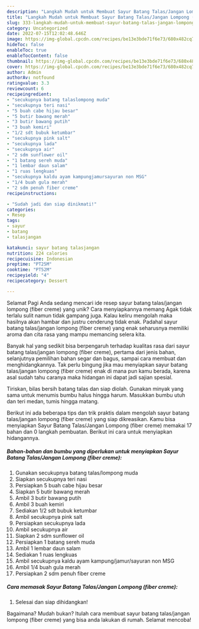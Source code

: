 ```yaml
---
description: "Langkah Mudah untuk Membuat Sayur Batang Talas/Jangan Lompong (fiber creme) yang Enak"
title: "Langkah Mudah untuk Membuat Sayur Batang Talas/Jangan Lompong (fiber creme) yang Enak"
slug: 333-langkah-mudah-untuk-membuat-sayur-batang-talas-jangan-lompong-fiber-creme-yang-enak
category: Uncategorized
date: 2022-07-15T12:02:48.646Z
image: https://img-global.cpcdn.com/recipes/be13e3bde71f6e73/680x482cq70/sayur-batang-talasjangan-lompong-fiber-creme-foto-resep-utama.jpg
hideToc: false
enableToc: true
enableTocContent: false
thumbnail: https://img-global.cpcdn.com/recipes/be13e3bde71f6e73/680x482cq70/sayur-batang-talasjangan-lompong-fiber-creme-foto-resep-utama.jpg
cover: https://img-global.cpcdn.com/recipes/be13e3bde71f6e73/680x482cq70/sayur-batang-talasjangan-lompong-fiber-creme-foto-resep-utama.jpg
author: Admin
authorAv: notfound
ratingvalue: 3.3
reviewcount: 6
recipeingredient:
- "secukupnya batang talaslompong muda"
- "secukupnya teri nasi"
- "5 buah cabe hijau besar"
- "5 butir bawang merah"
- "3 butir bawang putih"
- "3 buah kemiri"
- "1/2 sdt bubuk ketumbar"
- "secukupnya pink salt"
- "secukupnya lada"
- "secukupnya air"
- "2 sdm sunflower oil"
- "1 batang sereh muda"
- "1 lembar daun salam"
- "1 ruas lengkuas"
- "secukupnya kaldu ayam kampungjamursayuran non MSG"
- "1/4 buah gula merah"
- "2 sdm penuh fiber creme"
recipeinstructions:

- "Sudah jadi dan siap dinikmati!"
categories:
- Resep
tags:
- sayur
- batang
- talasjangan

katakunci: sayur batang talasjangan 
nutrition: 224 calories
recipecuisine: Indonesian
preptime: "PT25M"
cooktime: "PT52M"
recipeyield: "4"
recipecategory: Dessert

---
```



Selamat Pagi Anda sedang mencari ide resep sayur batang talas/jangan lompong (fiber creme) yang unik? Cara menyiapkannya memang Agak tidak terlalu sulit namun tidak gampang juga. Kalau keliru mengolah maka hasilnya akan hambar dan justru cenderung tidak enak. Padahal sayur batang talas/jangan lompong (fiber creme) yang enak seharusnya memiliki aroma dan cita rasa yang mampu memancing selera kita.


Banyak hal yang sedikit bisa berpengaruh terhadap kualitas rasa dari sayur batang talas/jangan lompong (fiber creme), pertama dari jenis bahan, selanjutnya pemilihan bahan segar dan bagus, sampai cara membuat dan menghidangkannya. Tak perlu bingung jika mau menyiapkan sayur batang talas/jangan lompong (fiber creme) enak di mana pun kamu berada, karena asal sudah tahu caranya maka hidangan ini dapat jadi sajian spesial.

Tiriskan, bilas bersih batang talas dan siap diolah. Gunakan minyak yang sama untuk menumis bumbu halus hingga harum. Masukkan bumbu utuh dan teri medan, tumis hingga matang.


Berikut ini ada beberapa tips dan trik praktis dalam mengolah sayur batang talas/jangan lompong (fiber creme) yang siap dikreasikan. Kamu bisa menyiapkan Sayur Batang Talas/Jangan Lompong (fiber creme) memakai 17 bahan dan 0 langkah pembuatan. Berikut ini cara untuk menyiapkan hidangannya.

<!--inarticleads1-->

##### Bahan-bahan dan bumbu yang diperlukan untuk menyiapkan Sayur Batang Talas/Jangan Lompong (fiber creme):

1. Gunakan secukupnya batang talas/lompong muda
1. Siapkan secukupnya teri nasi
1. Persiapkan 5 buah cabe hijau besar
1. Siapkan 5 butir bawang merah
1. Ambil 3 butir bawang putih
1. Ambil 3 buah kemiri
1. Sediakan 1/2 sdt bubuk ketumbar
1. Ambil secukupnya pink salt
1. Persiapkan secukupnya lada
1. Ambil secukupnya air
1. Siapkan 2 sdm sunflower oil
1. Persiapkan 1 batang sereh muda
1. Ambil 1 lembar daun salam
1. Sediakan 1 ruas lengkuas
1. Ambil secukupnya kaldu ayam kampung/jamur/sayuran non MSG
1. Ambil 1/4 buah gula merah
1. Persiapkan 2 sdm penuh fiber creme




<!--inarticleads2-->

##### Cara memasak Sayur Batang Talas/Jangan Lompong (fiber creme):


1. Selesai dan siap dihidangkan!



Bagaimana? Mudah bukan? Itulah cara membuat sayur batang talas/jangan lompong (fiber creme) yang bisa anda lakukan di rumah. Selamat mencoba!
